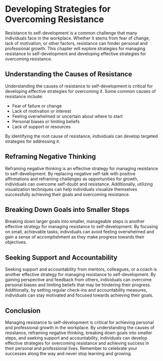 Developing Strategies for Overcoming Resistance
===================================================================================================

Resistance to self-development is a common challenge that many individuals face in the workplace. Whether it stems from fear of change, lack of motivation, or other factors, resistance can hinder personal and professional growth. This chapter will explore strategies for managing resistance to self-development and developing effective strategies for overcoming resistance.

Understanding the Causes of Resistance
--------------------------------------

Understanding the causes of resistance to self-development is critical for developing effective strategies for overcoming it. Some common causes of resistance include:

* Fear of failure or change
* Lack of motivation or interest
* Feeling overwhelmed or uncertain about where to start
* Personal biases or limiting beliefs
* Lack of support or resources

By identifying the root cause of resistance, individuals can develop targeted strategies for addressing it.

Reframing Negative Thinking
---------------------------

Reframing negative thinking is an effective strategy for managing resistance to self-development. By replacing negative self-talk with positive affirmations and reframing challenges as opportunities for growth, individuals can overcome self-doubt and resistance. Additionally, utilizing visualization techniques can help individuals visualize themselves successfully achieving their goals and overcoming resistance.

Breaking Down Goals into Smaller Steps
--------------------------------------

Breaking down larger goals into smaller, manageable steps is another effective strategy for managing resistance to self-development. By focusing on small, achievable tasks, individuals can avoid feeling overwhelmed and gain a sense of accomplishment as they make progress towards their objectives.

Seeking Support and Accountability
----------------------------------

Seeking support and accountability from mentors, colleagues, or a coach is another effective strategy for managing resistance to self-development. By gaining perspective and feedback from others, individuals can overcome personal biases and limiting beliefs that may be hindering their progress. Additionally, by setting regular check-ins and accountability measures, individuals can stay motivated and focused towards achieving their goals.

Conclusion
----------

Managing resistance to self-development is critical for achieving personal and professional growth in the workplace. By understanding the causes of resistance, reframing negative thinking, breaking down goals into smaller steps, and seeking support and accountability, individuals can develop effective strategies for overcoming resistance and achieving success in their personal and professional lives. Remember to celebrate your successes along the way and never stop learning and growing.
